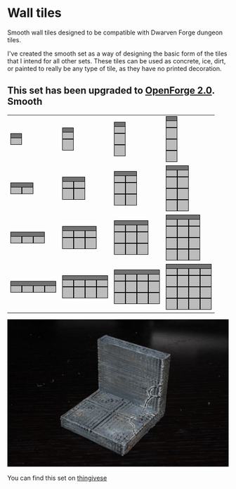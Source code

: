 Wall tiles
===========

Smooth wall tiles designed to be compatible with Dwarven Forge dungeon tiles.

I've created the smooth set as a way of designing the basic form of the tiles that I intend for all other sets.  These tiles can be used as concrete, ice, dirt, or painted to really be any type of tile, as they have no printed decoration.

This set has been upgraded to [OpenForge 2.0](https://github.com/devonjones/OpenForge).
Smooth
------

<table>
<tr>
  <td><a href="smooth_wall_1x1.stl"><img src="images/1x1.png"></a></td>
  <td><a href="smooth_wall_1x2.stl"><img src="images/1x2.png"></a></td>
  <td><a href="smooth_wall_1x3.stl"><img src="images/1x3.png"></a></td>
  <td><a href="smooth_wall_1x4.stl"><img src="images/1x4.png"></a></td>
</tr>
<tr>
  <td><a href="smooth_wall_2x1.stl"><img src="images/2x1.png"></a></td>
  <td><a href="smooth_wall_2x2.stl"><img src="images/2x2.png"></a></td>
  <td><a href="smooth_wall_2x3.stl"><img src="images/2x3.png"></a></td>
  <td><a href="smooth_wall_2x4.stl"><img src="images/2x4.png"></a></td>
</tr>
<tr>
  <td><a href="smooth_wall_3x1.stl"><img src="images/3x1.png"></a></td>
  <td><a href="smooth_wall_3x2.stl"><img src="images/3x2.png"></a></td>
  <td><a href="smooth_wall_3x3.stl"><img src="images/3x3.png"></a></td>
  <td><a href="smooth_wall_3x4.stl"><img src="images/3x4.png"></a></td>
</tr>
<tr>
  <td><a href="smooth_wall_4x1.stl"><img src="images/4x1.png"></a></td>
  <td><a href="smooth_wall_4x2.stl"><img src="images/4x2.png"></a></td>
  <td><a href="smooth_wall_4x3.stl"><img src="images/4x3.png"></a></td>
  <td><a href="smooth_wall_4x4.stl"><img src="images/4x4.png"></a></td>
</tr>
</table>

![2x2 wall](images/IMG_7802.JPG)

You can find this set on [thingivese](http://www.thingiverse.com/thing:238454)

